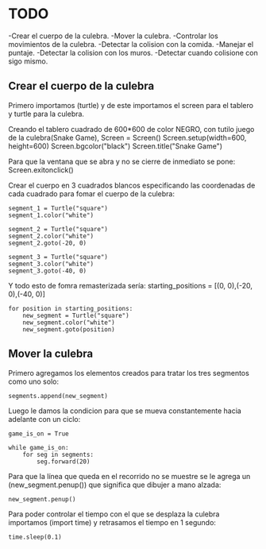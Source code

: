 # TODO
-Crear el cuerpo de la culebra.
-Mover la culebra.
-Controlar los movimientos de la culebra.
-Detectar  la colision con la comida.
-Manejar el puntaje.
-Detectar la colision con los muros.
-Detectar cuando colisione con sigo mismo.

## Crear el cuerpo de la culebra

Primero importamos (turtle) y de este importamos el screen para el tablero y turtle para la culebra.

Creando el tablero cuadrado de 600*600 de color NEGRO, con tutilo juego de la culebra(Snake Game), 
    Screen = Screen()
    Screen.setup(width=600, height=600)
    Screen.bgcolor("black")
    Screen.title("Snake Game")

Para que la ventana que se abra y no se cierre de inmediato se pone:
    Screen.exitonclick()

Crear el cuerpo en 3 cuadrados blancos especificando las coordenadas de cada cuadrado para fomar el cuerpo de la culebra:

    segment_1 = Turtle("square")
    segment_1.color("white")

    segment_2 = Turtle("square")
    segment_2.color("white")
    segment_2.goto(-20, 0)

    segment_3 = Turtle("square")
    segment_3.color("white")
    segment_3.goto(-40, 0)

Y todo esto de fomra remasterizada sería:
    starting_positions = [(0, 0),(-20, 0),(-40, 0)]

    for position in starting_positions:
        new_segment = Turtle("square")
        new_segment.color("white")
        new_segment.goto(position)

## Mover la culebra

Primero agregamos los elementos creados para tratar los tres segmentos como uno solo:

    segments.append(new_segment)

Luego le damos la condicion para que se mueva constantemente hacia adelante con un ciclo:

    game_is_on = True

    while game_is_on:
        for seg in segments:
            seg.forward(20)

Para que la línea que queda en el recorrido no se muestre se le agrega un (new_segment.penup()) que significa que dibujer a mano alzada:

    new_segment.penup()

Para poder controlar el tiempo con el que se desplaza la culebra importamos (import time) y retrasamos el tiempo en 1 segundo:

    time.sleep(0.1)

